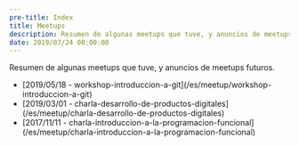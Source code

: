 ```yaml
---
pre-title: Index
title: Meetups
description: Resumen de algunas meetups que tuve, y anuncios de meetups futuros
date: 2019/07/24 00:00:00
---
```


Resumen de algunas meetups que tuve, y anuncios de meetups futuros.

<nav id="file">
	<ul>
		<li>[<span class="mobile-hide">2019/05/18 - </span>workshop-introduccion-a-git](/es/meetup/workshop-introduccion-a-git)</li>
		<li>[<span class="mobile-hide">2019/03/01 - </span>charla-desarrollo-de-productos-digitales](/es/meetup/charla-desarrollo-de-productos-digitales)</li>
		<li>[<span class="mobile-hide">2017/11/11 - </span>charla-introduccion-a-la-programacion-funcional](/es/meetup/charla-introduccion-a-la-programacion-funcional)</li>
	</ul>
</nav>
<nav id="dir">
	<ul>
	</ul>
</nav>
